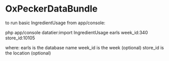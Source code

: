 OxPeckerDataBundle
==================

to run basic IngredientUsage from app/console:

 php app/console datatier:import IngredientUsage earls week_id:340 store_id:10105
 
 where:
 earls is the database name
 week_id is the week (optional)
 store_id is the location (optional)
 
 
